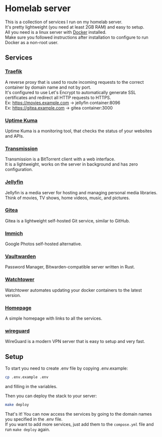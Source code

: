 # Homelab server

This is a collection of services I run on my homelab server.  
It's pretty lightweight (you need at least 2GB RAM) and easy to setup.  
All you need is a linux server with [Docker](https://get.docker.com/) installed.  
Make sure you followed instructions after installation to configure to run Docker as a non-root user.

## Services

### [Traefik](https://github.com/traefik/traefik)
A reverse proxy that is used to route incoming requests to the correct container by domain name and not by port.  
It's configured to use Let's Encrypt to automatically generate SSL certificates and redirect all HTTP requests to HTTPS.  
Ex: https://movies.example.com -> jellyfin container:8096  
Ex: https://gitea.example.com -> gitea container:3000  

### [Uptime Kuma](https://github.com/louislam/uptime-kuma)
Uptime Kuma is a monitoring tool, that checks the status of your websites and APIs.

### [Transmission](https://github.com/transmission/transmission)
Transmission is a BitTorrent client with a web interface.  
It is a lightweight, works on the server in background and has zero configuration.

### [Jellyfin](https://github.com/jellyfin/jellyfin)
Jellyfin is a media server for hosting and managing personal media libraries.  
Think of movies, TV shows, home videos, music, and pictures.

### [Gitea](https://github.com/go-gitea/gitea)
Gitea is a lightweight self-hosted Git service, similar to GitHub.

### [Immich](https://immich.app/)
Google Photos self-hosted alternative.

### [Vaultwarden](https://github.com/dani-garcia/vaultwarden)
Password Manager, Bitwarden-compatible server written in Rust.

### [Watchtower](https://github.com/containrrr/watchtower)
Watchtower automates updating your docker containers to the latest version.

### [Homepage](./homepage/src/index.html)
A simple homepage with links to all the services.

### [wireguard](https://www.wireguard.com/)
WireGuard is a modern VPN server that is easy to setup and very fast.

## Setup
To start you need to create .env file by copying .env.example:
```bash
cp .env.example .env
```
and filling in the variables.  

Then you can deploy the stack to your server:
```bash
make deploy
```

That's it! You can now access the services by going to the domain names you specified in the .env file.  
If you want to add more services, just add them to the `compose.yml` file and run `make deploy` again.
